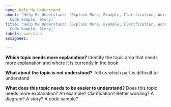 ```yaml
---
name: Help Me Understand
about: 'Help Me Understand: [Explain More, Example, Clarification, Wording, Diagram,
  Code Sample, Story]'
title: 'Help Me Understand: [Explain More, Example, Clarification, Wording, Diagram,
  Code Sample, Story]'
labels: question
assignees: ''

---
```


**Which topic needs more explanation?**
Identify the topic area that needs more explanation and where it is currently in the book

**What about the topic is not understood?**
Tell us which part is difficult to understand

**What does this topic needs to be easier to understand?**
Does this topic needs more explanation? An example? Clarification? Better wording? A diagram? A story? A code sample?
